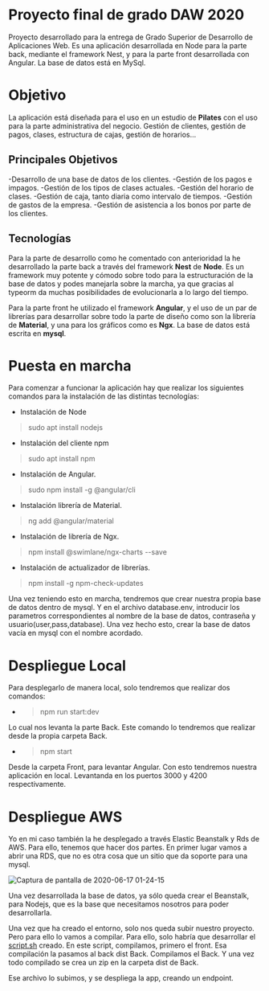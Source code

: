 # Proyecto final de grado DAW 2020

Proyecto desarrollado para la entrega de Grado Superior de Desarrollo de Aplicaciones Web. 
Es una aplicación desarrollada en Node para la parte back, mediante el framework Nest, y para la parte front desarrollada con Angular. 
La base de datos está en MySql. 

# Objetivo

La aplicación está diseñada para el uso en un estudio de **Pilates** con el uso para la parte administrativa del negocio. Gestión de clientes, gestión de pagos, clases, estructura de cajas, gestión de horarios... 

## Principales Objetivos

-Desarrollo de una base de datos de los clientes.
-Gestión de los pagos e impagos.
-Gestión de los tipos de clases actuales.
-Gestión del horario de clases.
-Gestión de caja, tanto diaria como intervalo de tiempos.
-Gestión de gastos de la empresa.
-Gestión de asistencia a los bonos por parte de los clientes.

## Tecnologías

Para la parte de desarrollo como he comentado con anterioridad la he desarrollado la parte back a través del framework **Nest**  de **Node**. Es un framework muy potente y cómodo sobre todo para la estructuración de la base de datos y podes manejarla sobre la marcha, ya que gracias al typeorm da muchas posibilidades de evolucionarla a lo largo del tiempo.

Para la parte front he utilizado el framework  **Angular**, y el uso de un par de librerías para desarrollar sobre todo la parte de diseño como son la librería de **Material**, y una para los gráficos como es **Ngx**.
La base de datos está escrita en **mysql**.

# Puesta en marcha

Para comenzar a funcionar la aplicación hay que realizar los siguientes comandos para la instalación de las distintas tecnologías:
- Instalación de Node
>sudo apt install nodejs

- Instalación del cliente npm
>sudo apt install npm
- Instalación de Angular.
>sudo npm install -g @angular/cli
- Instalación librería de Material.
> ng add @angular/material
- Instalación de librería de Ngx.
>npm install @swimlane/ngx-charts --save
- Instalación de actualizador de librerías.
>npm install -g npm-check-updates

Una vez teniendo esto en marcha, tendremos que crear nuestra propia base de datos dentro de mysql. Y en el archivo database.env, introducir los parametros correspondientes al nombre de la base de datos, contraseña y usuario(user,pass,database). 
Una vez hecho esto, crear la base de datos vacía en mysql con el nombre acordado.

# Despliegue Local

Para desplegarlo de manera local, solo tendremos que realizar dos comandos:
- >npm run start:dev

Lo cual nos levanta la parte Back. Este comando lo tendremos que realizar desde la propia carpeta Back.

- >npm start

Desde la carpeta Front, para levantar Angular. Con esto tendremos nuestra aplicación en local. Levantanda en los puertos 3000 y 4200 respectivamente.

# Despliegue AWS

Yo en mi caso también la he desplegado a través Elastic Beanstalk y Rds de AWS. 
Para ello, tenemos que hacer dos partes. 
En primer lugar vamos a abrir una RDS, que no es otra cosa que un sitio que da soporte para una mysql. 

![Captura de pantalla de 2020-06-17 01-24-15](https://user-images.githubusercontent.com/44227459/84838144-ec29ac80-b039-11ea-9032-c2310c4d19b5.png)

Una vez desarrollada la base de datos, ya sólo queda crear el Beanstalk, para Nodejs, que es la base que necesitamos nosotros para poder desarrollarla. 

Una vez que ha creado el entorno, solo nos queda subir nuestro proyecto. Pero para ello lo vamos a compilar. 
Para ello, solo habría que desarrollar el [script.sh](https://github.com/lbullon86/test/blob/master/script.sh) creado.
En este script, compilamos, primero el front. Esa compilación la pasamos al back dist Back. 
Compilamos el Back. Y una vez todo compilado se crea un zip en la carpeta dist de Back.

Ese archivo lo subimos, y se despliega la app, creando un endpoint. 


